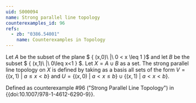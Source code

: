 ```yaml
---
uid: S000094
name: Strong parallel line topology
counterexamples_id: 96
refs:
  - zb: "0386.54001"
    name: Counterexamples in Topology
---
```

Let $A$ be the subset of the plane $ \{ (x,0)\ |\ 0 < x \leq 1 \}$ and let $B$ be the subset $ \{ (x,1)\ |\ 0\leq x<1 \} $. Let $X = A \cup B$ as a set. The strong parallel line topology on $X$ is defined by taking as a basis all sets of the form $V = \{ (x,1)\ |\ a \leq x < b\}$ and $U = \{(x,0)\ |\ a < x \leq b \} \cup \{(x,1)\ |\ a<x<b\}$.

Defined as counterexample #96 ("Strong Parallel Line Topology")
in {{doi:10.1007/978-1-4612-6290-9}}.

